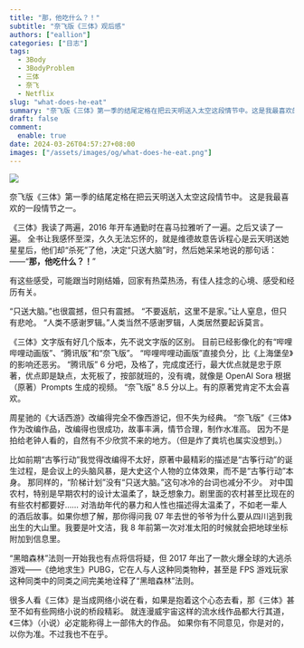 ```yaml
---
title: "那，他吃什么？！"
subtitle: "奈飞版《三体》观后感"
authors: ["eallion"]
categories: ["日志"]
tags: 
  - 3Body
  - 3BodyProblem
  - 三体
  - 奈飞
  - Netflix
slug: "what-does-he-eat"
summary: "奈飞版《三体》第一季的结尾定格在把云天明送入太空这段情节中。这是我最喜欢的一段情节之一。《三体》我读了两遍，2016 年开车通勤时在喜马拉雅听了一遍。之后又读了一遍。全书让我感怀至深，久久无法忘怀的，就是维德故意告诉程心是云天明送她星星后，他们却“杀死”了他，决定“只送大脑”时，然后她呆呆地说的那句话：——“那，他吃什么？！”"
draft: false
comment: 
  enable: true
date: 2024-03-26T04:57:27+08:00
images: ["/assets/images/og/what-does-he-eat.png"]
---
```


![](/assets/images/posts/2024/03/santi-chengxin-natachishenme.webp)

奈飞版《三体》第一季的结尾定格在把云天明送入太空这段情节中。
这是我最喜欢的一段情节之一。

《三体》我读了两遍，2016 年开车通勤时在喜马拉雅听了一遍。之后又读了一遍。
全书让我感怀至深，久久无法忘怀的，就是维德故意告诉程心是云天明送她星星后，他们却“杀死”了他，决定“只送大脑”时，然后她呆呆地说的那句话：
——“**那，他吃什么？！**”

有这些感受，可能跟当时刚结婚，回家有热菜热汤，有佳人挂念的心境、感受和经历有关。

“只送大脑。”也很震撼，但只有震撼。
“不要返航，这里不是家。”让人窒息，但只有悲呛。
“人类不感谢罗辑。”人类当然不感谢罗辑，人类居然要起诉莫言。

《三体》文字版有好几个版本，先不说文字版的区别。
目前已经影像化的有“哔哩哔哩动画版”、“腾讯版”和“奈飞版”。
“哔哩哔哩动画版”直接负分，比《上海堡垒》的影响还恶劣。
“腾讯版” 6 分吧，及格了，完成度还行，最大优点就是忠于原著，优点即是缺点，太死板了，按部就班的，没有魂，就像是 OpenAI Sora 根据 （原著）Prompts 生成的视频。
“奈飞版” 8.5 分以上。有的原著党肯定不太会喜欢。

周星驰的《大话西游》改编得完全不像西游记，但不失为经典。
“奈飞版”《三体》作为改编作品，改编得也很成功，故事丰满，情节合理，制作水准高。
因为不是拍给老钟人看的，自然有不少欣赏不来的地方。（但是炸了粪坑也属实没想到。）

比如前期“古筝行动”我觉得改编得不太好，原著中最精彩的描述是“古筝行动”的诞生过程，是会议上的头脑风暴，是大史这个人物的立体效果，而不是“古筝行动”本身。
那同样的，“阶梯计划”没有“只送大脑。”这句冰冷的台词也减分不少。
对中国农村，特别是早期农村的设计太温柔了，缺乏想象力。剧里面的农村甚至比现在的有些农村都要好……
对浩劫年代的暴力和人性也描述得太温柔了，不如老一辈人的酒后故事。如果你想了解，那你得问我 07 年去世的爷爷为什么要从四川逃到我出生的大山里。我要是叶文洁，我 8 年前第一次对准太阳的时候就会把地球坐标附加到信息里。

“黑暗森林”法则一开始我也有点将信将疑，但 2017 年出了一款火爆全球的大逃杀游戏——《绝地求生》PUBG，它在人与人这种同类物种，甚至是 FPS 游戏玩家这种同类中的同类之间完美地诠释了“黑暗森林”法则。

很多人看《三体》是当成网络小说在看，如果是抱着这个心态去看，那《三体》甚至不如有些网络小说的桥段精彩。
就连漫威宇宙这样的流水线作品都大行其道，《三体》（小说）必定能称得上一部伟大的作品。
如果你有不同意见，你是对的，以你为准。不过我也不在乎。
